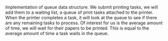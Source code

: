 Implementation of queue data structure.
We submit printing tasks, we will add them to a waiting list, a queue of print tasks attached to the printer. 
When the printer completes a task, it will look at the queue to see if there are any remaining tasks to process. 
Of interest for us is the average amount of time, we will wait for their papers to be printed. This is equal to the average 
amount of time a task waits in the queue.
